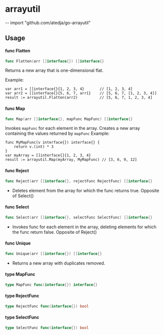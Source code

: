 # arrayutil
--
    import "github.com/atedja/go-arrayutil"


## Usage

#### func  Flatten

```go
func Flatten(arr []interface{}) []interface{}
```
Returns a new array that is one-dimensional flat.

Example:

    var arr1 = []interface{}{1, 2, 3, 4}       // [1, 2, 3, 4]
    var arr2 = []interface{}{5, 6, 7, arr1}    // [5, 6, 7, [1, 2, 3, 4]]
    result := arrayutil.Flatten(arr2)          // [5, 6, 7, 1, 2, 3, 4]

#### func  Map

```go
func Map(arr []interface{}, mapFunc MapFunc) []interface{}
```
Invokes `mapFunc` for each element in the array. Creates a new array containing
the values returned by `mapFunc` Example:

    func MyMapFunc(v interface{}) interface{} {
    	return v.(int) * 3
    }
    var myArray = []interface{}{1, 2, 3, 4}
    result := arrayutil.Map(myArray, MyMapFunc) // [3, 6, 9, 12]

#### func  Reject

```go
func Reject(arr []interface{}, rejectFunc RejectFunc) []interface{}
```
* Deletes element from the array for which the func returns true. Opposite of
Select()

#### func  Select

```go
func Select(arr []interface{}, selectFunc SelectFunc) []interface{}
```
* Invokes func for each element in the array, deleting elements for which the
func return false. Opposite of Reject()

#### func  Unique

```go
func Unique(arr []interface{}) []interface{}
```
* Returns a new array with duplicates removed.

#### type MapFunc

```go
type MapFunc func(interface{}) interface{}
```


#### type RejectFunc

```go
type RejectFunc func(interface{}) bool
```


#### type SelectFunc

```go
type SelectFunc func(interface{}) bool
```
